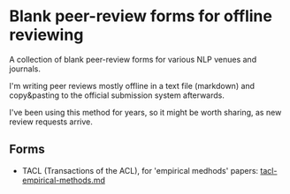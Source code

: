 # Blank peer-review forms for offline reviewing

A collection of blank peer-review forms for various NLP venues and journals.

I'm writing peer reviews mostly offline in a text file (markdown) and copy&pasting to the official submission system afterwards.

I've been using this method for years, so it might be worth sharing, as new review requests arrive.

## Forms

* TACL (Transactions of the ACL), for 'empirical medhods' papers: [tacl-empirical-methods.md]()
